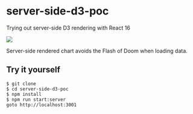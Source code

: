 # server-side-d3-poc
Trying out server-side D3 rendering with React 16

![](https://raw.githubusercontent.com/Swizec/server-side-d3-poc/master/server-side-d3-no-flash.gif)

Server-side rendered chart avoids the Flash of Doom when loading data.

## Try it yourself

```
$ git clone
$ cd server-side-d3-poc
$ npm install
$ npm run start:server
goto http://localhost:3001
```
